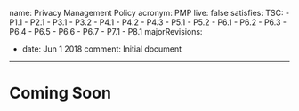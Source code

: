 name: Privacy Management Policy
acronym: PMP
live: false
satisfies:
  TSC:
    - P1.1
    - P2.1
    - P3.1
    - P3.2
    - P4.1
    - P4.2
    - P4.3
    - P5.1
    - P5.2
    - P6.1
    - P6.2
    - P6.3
    - P6.4
    - P6.5
    - P6.6
    - P6.7
    - P7.1
    - P8.1
majorRevisions:
  - date: Jun 1 2018
    comment: Initial document
---

# Coming Soon